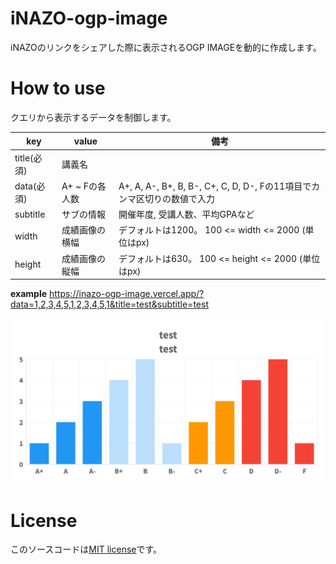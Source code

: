 # iNAZO-ogp-image

iNAZOのリンクをシェアした際に表示されるOGP IMAGEを動的に作成します。

# How to use

クエリから表示するデータを制御します。

| key | value | 備考 |
| --- | ----- | ---- |
| title(必須) | 講義名 | |
| data(必須) | A+ ~ Fの各人数 | A+, A, A-, B+, B, B-, C+, C, D, D-, Fの11項目でカンマ区切りの数値で入力 |
| subtitle | サブの情報 | 開催年度, 受講人数、平均GPAなど |
| width | 成績画像の横幅 | デフォルトは1200。 100 <= width <= 2000 (単位はpx)|
| height | 成績画像の縦幅 |デフォルトは630。 100 <= height <= 2000 (単位はpx)|

**example**
https://inazo-ogp-image.vercel.app/?data=1,2,3,4,5,1,2,3,4,5,1&title=test&subtitle=test

![サンプル画像](/iNAZO-grade.png)



# License
このソースコードは[MIT license](https://opensource.org/licenses/MIT)です。
